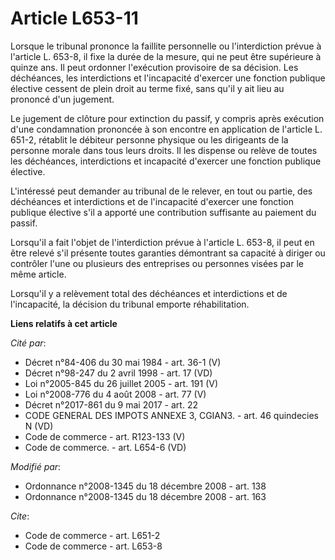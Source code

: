 # Article L653-11

Lorsque le tribunal prononce la faillite personnelle ou l'interdiction prévue à l'article L. 653-8, il fixe la durée de la
mesure, qui ne peut être supérieure à quinze ans. Il peut ordonner l'exécution provisoire de sa décision. Les déchéances, les
interdictions et l'incapacité d'exercer une fonction publique élective cessent de plein droit au terme fixé, sans qu'il y ait
lieu au prononcé d'un jugement. 

Le jugement de clôture pour extinction du passif, y compris après exécution d'une condamnation prononcée à son encontre en
application de l'article L. 651-2, rétablit le   débiteur personne physique ou les dirigeants de la personne morale dans tous
leurs droits. Il les dispense ou relève de toutes les déchéances, interdictions et incapacité d'exercer une fonction publique
élective.

L'intéressé peut demander au tribunal de le relever, en tout ou partie, des déchéances et interdictions et de l'incapacité
d'exercer une fonction publique élective s'il a apporté une contribution suffisante au paiement du passif. 

Lorsqu'il a fait l'objet de l'interdiction prévue à l'article L. 653-8, il peut en être relevé s'il présente toutes garanties
démontrant sa capacité à diriger ou contrôler l'une ou plusieurs des entreprises ou personnes visées par le même article. 

Lorsqu'il y a relèvement total des déchéances et interdictions et de l'incapacité, la décision du tribunal emporte
réhabilitation.

**Liens relatifs à cet article**

_Cité par_:

  - Décret n°84-406 du 30 mai 1984 - art. 36-1 (V)
  - Décret n°98-247 du 2 avril 1998 - art. 17 (VD)
  - Loi n°2005-845 du 26 juillet 2005 - art. 191 (V)
  - Loi n°2008-776 du 4 août 2008 - art. 77 (V)
  - Décret n°2017-861 du 9 mai 2017 - art. 22
  - CODE GENERAL DES IMPOTS ANNEXE 3, CGIAN3. - art. 46 quindecies N (VD)
  - Code de commerce - art. R123-133 (V)
  - Code de commerce. - art. L654-6 (VD)

_Modifié par_:

  - Ordonnance n°2008-1345 du 18 décembre 2008 - art. 138
  - Ordonnance n°2008-1345 du 18 décembre 2008 - art. 163

_Cite_:

  - Code de commerce - art. L651-2
  - Code de commerce - art. L653-8
